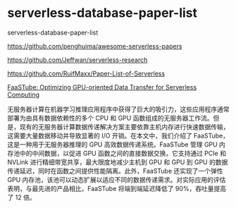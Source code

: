 # serverless-database-paper-list
serverless-database-paper-list

https://github.com/penghuima/awesome-serverless-papers

https://github.com/Jeffwan/serverless-research

https://github.com/RuifMaxx/Paper-List-of-Serverless

[FaaSTube: Optimizing GPU-oriented Data Transfer for Serverless Computing](https://arxiv.org/pdf/2411.01830)

无服务器计算在机器学习推理应用程序中获得了巨大的吸引力，这些应用程序通常部署为由具有数据依赖性的多个 CPU 和 GPU 函数组成的无服务器工作流。但是，现有的无服务器计算数据传递解决方案主要依靠主机内存进行快速数据传输，这需要大量数据移动并导致显著的 I/O 开销。在本文中，我们介绍了 FaaSTube，这是一种用于无服务器推理的 GPU 高效数据传递系统。FaaSTube 管理 GPU 内存池中的中间数据，以促进 GPU 函数之间的直接数据交换。它支持通过 PCIe 和 NVLink 进行精细带宽共享，最大限度地减少主机到 GPU 和 GPU 到 GPU 的数据传递延迟，同时在函数之间提供性能隔离。此外，FaaSTube 还实现了一个弹性 GPU 内存池，该池可以动态扩展以适应不同的数据传递需求。对实际应用的评估表明，与最先进的产品相比，FaaSTube 将端到端延迟降低了 90%，吞吐量提高了 12 倍。
